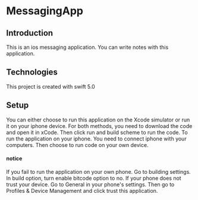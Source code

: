 # MessagingApp
## Introduction
This is an ios messaging application. You can write notes with this application.
## Technologies
This project is created with swift 5.0
## Setup
You can either choose to run this application on the Xcode simulator or run it on your iphone device.
For both methods, you need to download the code and open it in xCode. Then click run and build scheme 
to run the code.
To run the application on your iphone. You need to connect iphone with your computers. Then choose to
run code on your own device.
#### notice
If you fail to run the application on your own phone. Go to building settings. In build option, turn 
enable bitcode option to no. 
If your phone does not trust your device. Go to General in your phone's settings. Then go to Profiles & 
Device Management and click trust this application.

